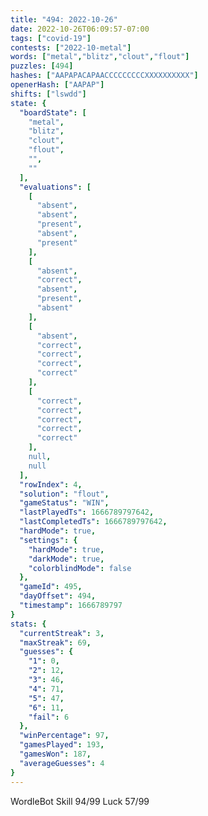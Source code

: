 ```yaml
---
title: "494: 2022-10-26"
date: 2022-10-26T06:09:57-07:00
tags: ["covid-19"]
contests: ["2022-10-metal"]
words: ["metal","blitz","clout","flout"]
puzzles: [494]
hashes: ["AAPAPACAPAACCCCCCCCCXXXXXXXXXX"]
openerHash: ["AAPAP"]
shifts: ["lswdd"]
state: {
  "boardState": [
    "metal",
    "blitz",
    "clout",
    "flout",
    "",
    ""
  ],
  "evaluations": [
    [
      "absent",
      "absent",
      "present",
      "absent",
      "present"
    ],
    [
      "absent",
      "correct",
      "absent",
      "present",
      "absent"
    ],
    [
      "absent",
      "correct",
      "correct",
      "correct",
      "correct"
    ],
    [
      "correct",
      "correct",
      "correct",
      "correct",
      "correct"
    ],
    null,
    null
  ],
  "rowIndex": 4,
  "solution": "flout",
  "gameStatus": "WIN",
  "lastPlayedTs": 1666789797642,
  "lastCompletedTs": 1666789797642,
  "hardMode": true,
  "settings": {
    "hardMode": true,
    "darkMode": true,
    "colorblindMode": false
  },
  "gameId": 495,
  "dayOffset": 494,
  "timestamp": 1666789797
}
stats: {
  "currentStreak": 3,
  "maxStreak": 69,
  "guesses": {
    "1": 0,
    "2": 12,
    "3": 46,
    "4": 71,
    "5": 47,
    "6": 11,
    "fail": 6
  },
  "winPercentage": 97,
  "gamesPlayed": 193,
  "gamesWon": 187,
  "averageGuesses": 4
}
---
```

<!-- more -->
WordleBot
Skill 94/99
Luck 57/99
